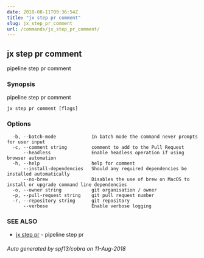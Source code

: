 ```yaml
---
date: 2018-08-11T09:36:54Z
title: "jx step pr comment"
slug: jx_step_pr_comment
url: /commands/jx_step_pr_comment/
---
```

## jx step pr comment

pipeline step pr comment

### Synopsis

pipeline step pr comment

```
jx step pr comment [flags]
```

### Options

```
  -b, --batch-mode             In batch mode the command never prompts for user input
  -c, --comment string         comment to add to the Pull Request
      --headless               Enable headless operation if using browser automation
  -h, --help                   help for comment
      --install-dependencies   Should any required dependencies be installed automatically
      --no-brew                Disables the use of brew on MacOS to install or upgrade command line dependencies
  -o, --owner string           git organisation / owner
  -p, --pull-request string    git pull request number
  -r, --repository string      git repository
      --verbose                Enable verbose logging
```

### SEE ALSO

* [jx step pr](/commands/jx_step_pr/)	 - pipeline step pr

###### Auto generated by spf13/cobra on 11-Aug-2018
